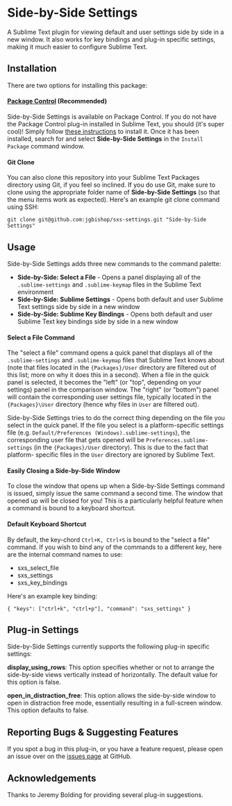 # Side-by-Side Settings

A Sublime Text plugin for viewing default and user settings side by side in a
new window. It also works for key bindings and plug-in specific settings, making
it much easier to configure Sublime Text.

## Installation
There are two options for installing this package:

#### [Package Control](https://sublime.wbond.net/) (Recommended)
Side-by-Side Settings is available on Package Control. If you do not have the
Package Control plug-in installed in Sublime Text, you should (it's super cool)!
Simply follow [these instructions](https://sublime.wbond.net/installation) to
install it. Once it has been installed, search for and select  **Side-by-Side
Settings** in the `Install Package` command window.

#### Git Clone
You can also clone this repository into your Sublime Text Packages directory
using Git, if you feel so inclined. If you do use Git, make sure to clone using
the appropriate folder name of **Side-by-Side Settings** (so that the menu items
work as expected). Here's an example git clone command using SSH:

`git clone git@github.com:jgbishop/sxs-settings.git "Side-by-Side Settings"`

## Usage

Side-by-Side Settings adds three new commands to the command palette:

* **Side-by-Side: Select a File** - Opens a panel displaying all of the `.sublime-settings` and `.sublime-keymap` files in the Sublime Text environment
* **Side-by-Side: Sublime Settings** - Opens both default and user Sublime Text settings side by side in a new window
* **Side-by-Side: Sublime Key Bindings** - Opens both default and user Sublime Text key bindings side by side in a new window

#### Select a File Command

The "select a file" command opens a quick panel that displays all of the 
`.sublime-settings` and `.sublime-keymap` files that Sublime Text knows about
(note that files located in the `{Packages}/User` directory are filtered out of
this list; more on why it does this in a second). When a file in the quick panel
is selected, it becomes the "left" (or "top", depending on your settings) panel
in the comparison window. The "right" (or "bottom") panel will contain the
corresponding user settings file, typically located in the `{Packages}\User`
directory (hence why files in `User` are filtered out).

Side-by-Side Settings tries to do the correct thing depending on the file you
select in the quick panel. If the file you select is a platform-specific
settings file (e.g. `Default/Preferences (Windows).sublime-settings`), the
corresponding user file that gets opened will be `Preferences.sublime-settings`
(in the `{Packages}/User` directory). This is due to the fact that platform-
specific files in the `User` directory are ignored by Sublime Text.

#### Easily Closing a Side-by-Side Window

To close the window that opens up when a Side-by-Side Settings command is
issued, simply issue the same command a second time. The window that opened up
will be closed for you! This is a particularly helpful feature when a command is
bound to a keyboard shortcut.

#### Default Keyboard Shortcut

By default, the key-chord `Ctrl+K, Ctrl+S` is bound to the "select a file"
command. If you wish to bind any of the commands to a different key, here are
the internal command names to use:

* sxs_select_file
* sxs_settings
* sxs_key_bindings

Here's an example key binding:

`{ "keys": ["ctrl+k", "ctrl+p"], "command": "sxs_settings" }`

## Plug-in Settings

Side-by-Side Settings currently supports the following plug-in specific 
settings:

**display_using_rows**: This option specifies whether or not to arrange the
side-by-side views vertically instead of horizontally. The default value for
this option is false.

**open_in_distraction_free**: This option allows the side-by-side window to open
in distraction free mode, essentially resulting in a full-screen window. This
option defaults to false.

## Reporting Bugs & Suggesting Features
If you spot a bug in this plug-in, or you have a feature request, please open an
issue over on the [issues page](https://github.com/jgbishop/sxs-settings/issues)
at GitHub.

## Acknowledgements
Thanks to Jeremy Bolding for providing several plug-in suggestions.
